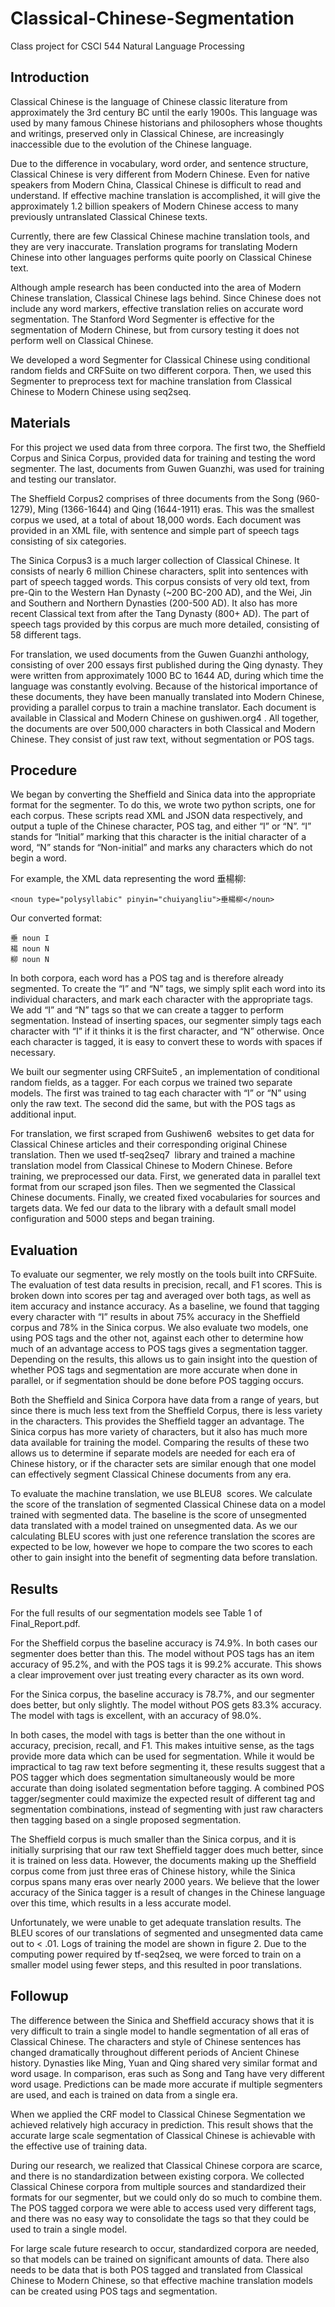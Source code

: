 # Classical-Chinese-Segmentation
Class project for CSCI 544 Natural Language Processing

## Introduction
Classical Chinese is the language of Chinese classic literature from approximately the 3rd century BC until the early 1900s. This language was used by many famous Chinese historians and philosophers whose thoughts and writings, preserved only in Classical Chinese, are increasingly inaccessible due to the evolution of the Chinese language.

Due to the difference in vocabulary, word order, and sentence structure, Classical Chinese is very different from Modern Chinese. Even for native speakers from Modern China, Classical Chinese is difficult to read and understand. If effective machine translation is accomplished, it will give the approximately 1.2 billion speakers of Modern Chinese access to many previously untranslated Classical Chinese texts.

Currently, there are few Classical Chinese machine translation tools, and they are very inaccurate. Translation programs for translating Modern Chinese into other languages performs quite poorly on Classical Chinese text.

Although ample research has been conducted into the area of Modern Chinese translation, Classical Chinese lags behind. Since Chinese does not include any word markers, effective translation relies on accurate word segmentation. The Stanford Word Segmenter is effective for the segmentation of Modern Chinese, but from cursory testing it does not perform well on Classical Chinese.

We developed a word Segmenter for Classical Chinese using conditional random fields and CRFSuite on two different corpora. Then, we used this Segmenter to preprocess text for machine translation from Classical Chinese to Modern Chinese using seq2seq.

## Materials

For this project we used data from three corpora. The first two, the Sheffield Corpus and Sinica Corpus, provided data for training and testing the word segmenter. The last, documents from Guwen Guanzhi, was used for training and testing our translator.

The Sheffield Corpus2 comprises of three documents from the Song (960-1279), Ming (1366-1644) and Qing (1644-1911) eras. This was the smallest corpus we used, at a total of about 18,000 words. Each document was provided in an XML file, with sentence and simple part of speech tags consisting of six categories.

The Sinica Corpus3 is a much larger collection of Classical Chinese. It consists of nearly 6 million Chinese characters, split into sentences with part of speech tagged words. This corpus consists of very old text, from pre-Qin to the Western Han Dynasty (~200 BC-200 AD), and the Wei, Jin and Southern and Northern Dynasties (200-500 AD). It also has more recent Classical text from after the Tang Dynasty (800+ AD). The part of speech tags provided by this corpus are much more detailed, consisting of 58 different tags.

For translation, we used documents from the Guwen Guanzhi anthology, consisting of over 200 essays first published during the Qing dynasty. They were written from approximately 1000 BC to 1644 AD, during which time the language was constantly evolving. Because of the historical importance of these documents, they have been manually translated into Modern Chinese, providing a parallel corpus to train a machine translator. Each document is available in Classical and Modern Chinese on gushiwen.org4​ ​. All together, the documents are over 500,000 characters in both Classical and Modern Chinese. They consist of just raw text, without segmentation or POS tags.

## Procedure

We began by converting the Sheffield and Sinica data into the appropriate format for the segmenter. To do this, we wrote two python scripts, one for each corpus. These scripts read XML and JSON data respectively, and output a tuple of the Chinese character, POS tag, and either “I” or “N”. “I” stands for “Initial” marking that this character is the initial character of a word, “N” stands for “Non-initial” and marks any characters which do not begin a word.

For example, the XML data representing the word ​垂楊柳​:

`<noun ​type​="​polysyllabic​" ​pinyin​="​chuiyangliu​">​垂楊柳​</noun>`

Our converted format:

```
垂 noun I
楊 noun N
柳 noun N
```

In both corpora, each word has a POS tag and is therefore already segmented. To create the “I” and “N” tags, we simply split each word into its individual characters, and mark each character with the appropriate tags. We add “I” and “N” tags so that we can create a tagger to perform segmentation. Instead of inserting spaces, our segmenter simply tags each character with “I” if it thinks it is the first character, and “N” otherwise. Once each character is tagged, it is easy to convert these to words with spaces if necessary.

We built our segmenter using CRFSuite5​ ​, an implementation of conditional random fields, as a tagger. For each corpus we trained two separate models. The first was trained to tag each character with “I” or “N” using only the raw text. The second did the same, but with the POS tags as additional input.

For translation, we first scraped from Gushiwen6​ ​ websites to get data for Classical Chinese articles and their corresponding original Chinese translation. Then we used tf-seq2seq7​ ​ library and trained a machine translation model from Classical Chinese to Modern Chinese. Before training, we preprocessed our data. First, we generated data in parallel text format from our scraped json files. Then we segmented the Classical Chinese documents. Finally, we created fixed vocabularies for sources and targets data. We fed our data to the library with a default small model configuration and 5000 steps and began training.

## Evaluation

To evaluate our segmenter, we rely mostly on the tools built into CRFSuite. The evaluation of test data results in precision, recall, and F1 scores. This is broken down into scores per tag and averaged over both tags, as well as item accuracy and instance accuracy. As a baseline, we found that tagging every character with “I” results in about 75% accuracy in the Sheffield corpus and 78% in the Sinica corpus. We also evaluate two models, one using POS tags and the other not, against each other to determine how much of an advantage access to POS tags gives a segmentation tagger. Depending on the results, this allows us to gain insight into the question of whether POS tags and segmentation are more accurate when done in parallel, or if segmentation should be done before POS tagging occurs.

Both the Sheffield and Sinica Corpora have data from a range of years, but since there is much less text from the Sheffield Corpus, there is less variety in the characters. This provides the Sheffield tagger an advantage. The Sinica corpus has more variety of characters, but it also has much more data available for training the model. Comparing the results of these two allows us to determine if separate models are needed for each era of Chinese history, or if the character sets are similar enough that one model can effectively segment Classical Chinese documents from any era.

To evaluate the machine translation, we use BLEU8​ ​ scores. We calculate the score of the translation of segmented Classical Chinese data on a model trained with segmented data. The baseline is the score of unsegmented data translated with a model trained on unsegmented data. As we our calculating BLEU scores with just one reference translation the scores are expected to be low, however we hope to compare the two scores to each other to gain insight into the benefit of segmenting data before translation.

## Results

For the full results of our segmentation models see Table 1 of Final_Report.pdf. 

For the Sheffield corpus the baseline accuracy is 74.9%. In both cases our segmenter does better than this. The model without POS tags has an item accuracy of 95.2%, and with the POS tags it is 99.2% accurate. This shows a clear improvement over just treating every character as its own word.

For the Sinica corpus, the baseline accuracy is 78.7%, and our segmenter does better, but only slightly. The model without POS gets 83.3% accuracy. The model with tags is excellent, with an accuracy of 98.0%.

In both cases, the model with tags is better than the one without in accuracy, precision, recall, and F1. This makes intuitive sense, as the tags provide more data which can be used for segmentation. While it would be impractical to tag raw text before segmenting it, these results suggest that a POS tagger which does segmentation simultaneously would be more accurate than doing isolated segmentation before tagging. A combined POS tagger/segmenter could maximize the expected result of different tag and segmentation combinations, instead of segmenting with just raw characters then tagging based on a single proposed segmentation.

The Sheffield corpus is much smaller than the Sinica corpus, and it is initially surprising that our raw text Sheffield tagger does much better, since it is trained on less data. However, the documents making up the Sheffield corpus come from just three eras of Chinese history, while the Sinica corpus spans many eras over nearly 2000 years. We believe that the lower accuracy of the Sinica tagger is a result of changes in the Chinese language over this time, which results in a less accurate model.

Unfortunately, we were unable to get adequate translation results. The BLEU scores of our translations of segmented and unsegmented data came out to < .01. Logs of training the model are shown in figure 2. Due to the computing power required by tf-seq2seq, we were forced to train on a smaller model using fewer steps, and this resulted in poor translations.


## Followup

The difference between the Sinica and Sheffield accuracy shows that it is very difficult to train a single model to handle segmentation of all eras of Classical Chinese. The characters and style of Chinese sentences has changed dramatically throughout different periods of Ancient Chinese history. Dynasties like Ming, Yuan and Qing shared very similar format and word usage. In comparison, eras such as Song and Tang have very different word usage. Predictions can be made more accurate if multiple segmenters are used, and each is trained on data from a single era.

When we applied the CRF model to Classical Chinese Segmentation we achieved relatively high accuracy in prediction. This result shows that the accurate large scale segmentation of Classical Chinese is achievable with the effective use of training data.

During our research, we realized that Classical Chinese corpora are scarce, and there is no standardization between existing corpora. We collected Classical Chinese corpora from multiple sources and standardized their formats for our segmenter, but we could only do so much to combine them. The POS tagged corpora we were able to access used very different tags, and there was no easy way to consolidate the tags so that they could be used to train a single model.

For large scale future research to occur, standardized corpora are needed, so that models can be trained on significant amounts of data. There also needs to be data that is both POS tagged and translated from Classical Chinese to Modern Chinese, so that effective machine translation models can be created using POS tags and segmentation.
